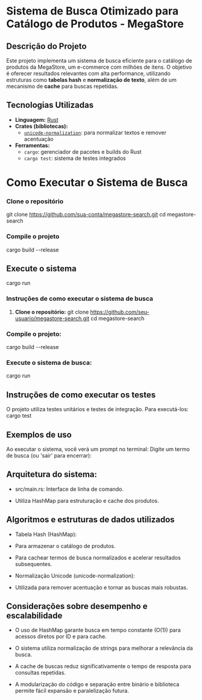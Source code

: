 # Sistema de Busca Otimizado para Catálogo de Produtos - MegaStore

## Descrição do Projeto

Este projeto implementa um sistema de busca eficiente para o catálogo de produtos da MegaStore, um e-commerce com milhões de itens. O objetivo é oferecer resultados relevantes com alta performance, utilizando estruturas como **tabelas hash** e **normalização de texto**, além de um mecanismo de **cache** para buscas repetidas.

## Tecnologias Utilizadas

- **Linguagem:** [Rust](https://www.rust-lang.org/)
- **Crates (bibliotecas):**
  - [`unicode-normalization`](https://docs.rs/unicode-normalization): para normalizar textos e remover acentuação
- **Ferramentas:**
  - `cargo`: gerenciador de pacotes e builds do Rust
  - `cargo test`: sistema de testes integrados

# Como Executar o Sistema de Busca

### Clone o repositório
git clone https://github.com/sua-conta/megastore-search.git
cd megastore-search

### Compile o projeto
cargo build --release

## Execute o sistema
cargo run

### Instruções de como executar o sistema de busca

1. **Clone o repositório:**
git clone https://github.com/seu-usuario/megastore-search.git
cd megastore-search


### Compile o projeto:
cargo build --release


### Execute o sistema de busca:
cargo run


## Instruções de como executar os testes
  O projeto utiliza testes unitários e testes de integração. Para executá-los:
cargo test


## Exemplos de uso
  Ao executar o sistema, você verá um prompt no terminal:
Digite um termo de busca (ou 'sair' para encerrar):


## Arquitetura do sistema:

* src/main.rs: Interface de linha de comando.

* Utiliza HashMap para estruturação e cache dos produtos.


## Algoritmos e estruturas de dados utilizados

* Tabela Hash (HashMap):

* Para armazenar o catálogo de produtos.

* Para cachear termos de busca normalizados e acelerar resultados subsequentes.

* Normalização Unicode (unicode-normalization):

* Utilizada para remover acentuação e tornar as buscas mais robustas.


## Considerações sobre desempenho e escalabilidade

* O uso de HashMap garante busca em tempo constante (O(1)) para acessos diretos por ID e para cache.

* O sistema utiliza normalização de strings para melhorar a relevância da busca.

* A cache de buscas reduz significativamente o tempo de resposta para consultas repetidas.

* A modularização do código e separação entre binário e biblioteca permite fácil expansão e paralelização futura.
